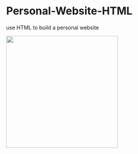 # Personal-Website-HTML
use HTML to build a personal website
<div>
<img src="https://cdn.discordapp.com/attachments/778049425813667840/783088903044202526/unknown.png" width="300" height="300">
</div>
